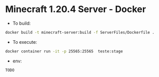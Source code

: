 # Minecraft 1.20.4 Server - Docker

 - To build:
 ```sh
docker build -t minecraft-server:build -f ServerFiles/Dockerfile .
```
 - To execute:
 ```sh
docker container run -it -p 25565:25565  teste:stage
```

 - env:
 ```sh
 TODO
 ```